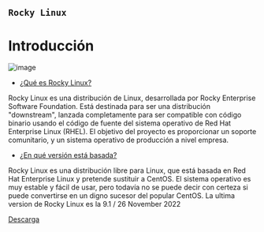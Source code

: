 ## `Rocky Linux` 

# Introducción

![image](https://user-images.githubusercontent.com/114906861/214277827-45ab331f-9643-480b-bc48-a8e109ea3863.jpg)


- [¿Qué es Rocky Linux?](linux/linux.md)

Rocky Linux es una distribución de Linux, desarrollada por Rocky Enterprise Software Foundation. Está destinada para ser una distribución "downstream", lanzada completamente para ser compatible con código binario usando el código de fuente del sistema operativo de Red Hat Enterprise Linux (RHEL). El objetivo del proyecto es proporcionar un soporte comunitario, y un sistema operativo de producción a nivel empresa.

- [¿En qué versión está basada?](version/version.md)

Rocky Linux es una distribución libre para Linux, que está basada en Red Hat Enterprise Linux y pretende sustituir a CentOS. El sistema operativo es muy estable y fácil de usar, pero todavía no se puede decir con certeza si puede convertirse en un digno sucesor del popular CentOS.
La ultima version de Rocky Linux es la 9.1 / 26 November 2022

[Descarga](https://rockylinux.org/download)
